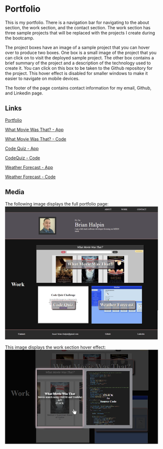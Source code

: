 # Portfolio
This is my portfolio.  There is a navigation bar for navigating to the about section, the work section, and the contact section.  The work section has three sample projects that will be replaced with the projects I create during the bootcamp.

The project boxes have an image of a sample project that you can hover over to produce two boxes.  One box is a small image of the project that you can click on to visit the deployed sample project. The other box contains a brief summary of the project and a description of the technology used to create it.  You can click on this box to be taken to the Github repository for the project. This hover effect is disabled for smaller windows to make it easier to navigate on mobile devices.

The footer of the page contains contact information for my email, Github, and Linkedin page.

## Links
[Portfolio](https://bthalpin.github.io/Portfolio)

[What Movie Was That? - App](https://samif812.github.io/What-Movie-Was-That-/)

[What Movie Was That? - Code](https://github.com/SamiF812/What-Movie-Was-That-)

[Code Quiz - App](https://bthalpin.github.io/Code-Quiz/)

[CodeQuiz - Code](https://github.com/bthalpin/Code-Quiz)

[Weather Forecast - App](https://bthalpin.github.io/Weather-Forecast/)

[Weather Forecast - Code](https://github.com/bthalpin/Weather-Forecast)

## Media
The following image displays the full portfolio page:
![Portfolio page for Brian Halpin](./assets/images/main-page.png)


This image displays the work section hover effect:
![Portfolio work section with mouse hovering project 1 displaying the details of the project and a glow effect](./assets/images/main-page-bottom.png)